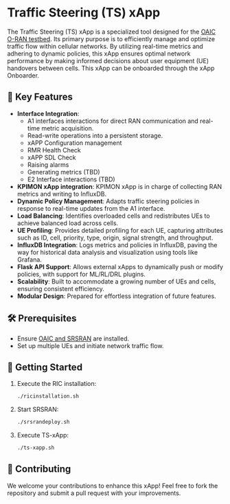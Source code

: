 # Traffic Steering (TS) xApp

The Traffic Steering (TS) xApp is a specialized tool designed for the [OAIC O-RAN testbed](https://www.openaicellular.org/). Its primary purpose is to efficiently manage and optimize traffic flow within cellular networks. By utilizing real-time metrics and adhering to dynamic policies, this xApp ensures optimal network performance by making informed decisions about user equipment (UE) handovers between cells. 
This xApp can be onboarded through the xApp Onboarder.

## 🌟 Key Features

- **Interface Integration**: 
  - A1 interfaces interactions for direct RAN communication and real-time metric acquisition.
  - Read-write operations into a persistent storage.
  - xAPP Configuration management
  - RMR Health Check
  - xAPP SDL Check
  - Raising alarms
  - Generating metrics (TBD)
  - E2 Interface interactions (TBD)
- **KPIMON xApp integration**: KPIMON xApp is in charge of collecting RAN metrics and writing to InfluxDB.
- **Dynamic Policy Management**: Adapts traffic steering policies in response to real-time updates from the A1 interface.
- **Load Balancing**: Identifies overloaded cells and redistributes UEs to achieve balanced load across cells.
- **UE Profiling**: Provides detailed profiling for each UE, capturing attributes such as ID, cell, priority, type, origin, signal strength, and throughput.
- **InfluxDB Integration**: Logs metrics and policies in InfluxDB, paving the way for historical data analysis and visualization using tools like Grafana.
- **Flask API Support**: Allows external xApps to dynamically push or modify policies, with support for ML/RL/DRL plugins.
- **Scalability**: Built to accommodate a growing number of UEs and cells, ensuring consistent efficiency.
- **Modular Design**: Prepared for effortless integration of future features.

## 🛠 Prerequisites

- Ensure [OAIC and SRSRAN](https://openaicellular.github.io/oaic/) are installed.
- Set up multiple UEs and initiate network traffic flow.

## 🚀 Getting Started

1. Execute the RIC installation:
   ```bash
   ./ricinstallation.sh
2. Start SRSRAN:
   ```bash
   ./srsrandeploy.sh
3. Execute TS-xApp:
   ```bash
   ./ts-xapp.sh


## 🤝 Contributing
We welcome your contributions to enhance this xApp! Feel free to fork the repository and submit a pull request with your improvements.
